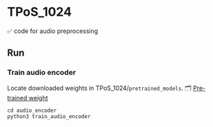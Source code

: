 # TPoS_1024
✅ code for audio preprocessing  

## Run
### Train audio encoder  
Locate downloaded weights in TPoS_1024/`pretrained_models`.
🗂️ [Pre-trained weight](https://drive.google.com/drive/folders/11kDpSAp6wKyDU13rVT66dB0H2vJwXk5D)  


```
cd audio_encoder
python3 train_audio_encoder
```
